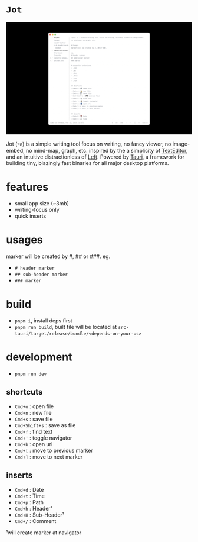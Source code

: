 # `Jot`

<img src="src/assets/jot-ss.jpg"/>

Jot (จด) is a simple writing tool focus on writing, no fancy viewer, no image-embed, no mind-map, graph, etc. inspired by the a simplicity of [TextEditor](https://support.apple.com/en-ae/guide/textedit/welcome/mac), and an intuitive distractionless of [Left](https://github.com/hundredrabbits/Left). Powered by [Tauri](https://tauri.app), a framework for building tiny, blazingly fast binaries for all major desktop platforms.

# features

- small app size (~3mb)
- writing-focus only
- quick inserts

# usages

marker will be created by #, ## or ###.
eg.

- `# header marker`
- `## sub-header marker`
- `### marker`

# build

- `pnpm i`, install deps first
- `pnpm run build`, built file will be located at `src-tauri/target/release/bundle/<depends-on-your-os>`

# development

- `pnpm run dev`

## shortcuts

- `Cmd+o` : open file
- `Cmd+n` : new file
- `Cmd+s` : save file
- `Cmd+Shift+s` : save as file
- `Cmd+f` : find text
- `Cmd+'` : toggle navigator
- `Cmd+b` : open url
- `Cmd+[` : move to previous marker
- `Cmd+]` : move to next marker

## inserts

- `Cmd+d` : Date
- `Cmd+t` : Time
- `Cmd+p` : Path
- `Cmd+h` : Header¹
- `Cmd+H` : Sub-Header¹
- `Cmd+/` : Comment

¹will create marker at navigator
